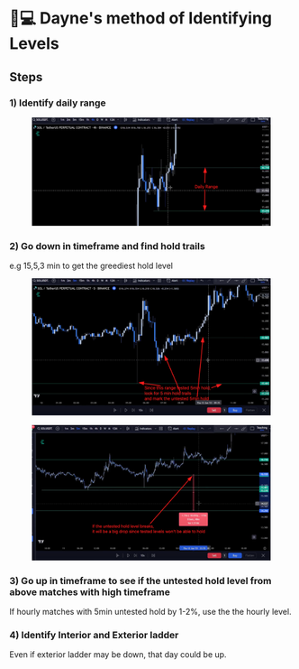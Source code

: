 # 🧑💻 Dayne's method of Identifying Levels



## Steps

### 1) Identify daily range

<figure><img src="../../.gitbook/assets/image (3).png" alt=""><figcaption></figcaption></figure>

### 2) Go down in timeframe and find hold trails

e.g 15,5,3 min to get the greediest hold level

<figure><img src="../../.gitbook/assets/image.png" alt=""><figcaption></figcaption></figure>

<figure><img src="../../.gitbook/assets/image (1).png" alt=""><figcaption></figcaption></figure>

### 3) Go up in timeframe to see if the untested hold level from above matches with high timeframe

If hourly matches with 5min untested hold by 1-2%, use the the hourly level.

### 4) Identify Interior and Exterior ladder

Even if exterior ladder may be down, that day could be up.

